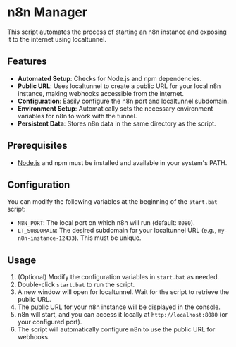 # n8n Manager

This script automates the process of starting an n8n instance and exposing it to the internet using localtunnel.

## Features

- **Automated Setup**: Checks for Node.js and npm dependencies.
- **Public URL**: Uses localtunnel to create a public URL for your local n8n instance, making webhooks accessible from the internet.
- **Configuration**: Easily configure the n8n port and localtunnel subdomain.
- **Environment Setup**: Automatically sets the necessary environment variables for n8n to work with the tunnel.
- **Persistent Data**: Stores n8n data in the same directory as the script.

## Prerequisites

- [Node.js](https://nodejs.org/) and npm must be installed and available in your system's PATH.

## Configuration

You can modify the following variables at the beginning of the `start.bat` script:

- `N8N_PORT`: The local port on which n8n will run (default: `8080`).
- `LT_SUBDOMAIN`: The desired subdomain for your localtunnel URL (e.g., `my-n8n-instance-12433`). This must be unique.

## Usage

1.  (Optional) Modify the configuration variables in `start.bat` as needed.
2.  Double-click `start.bat` to run the script.
3.  A new window will open for localtunnel. Wait for the script to retrieve the public URL.
4.  The public URL for your n8n instance will be displayed in the console.
5.  n8n will start, and you can access it locally at `http://localhost:8080` (or your configured port).
6.  The script will automatically configure n8n to use the public URL for webhooks.
